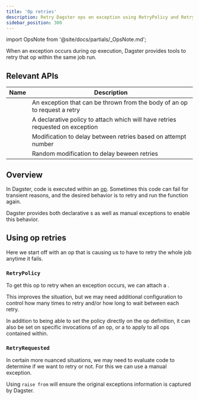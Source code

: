 ```yaml
---
title: 'Op retries'
description: Retry Dagster ops on exception using RetryPolicy and RetryRequested
sidebar_position: 300
---
```



import OpsNote from '@site/docs/partials/\_OpsNote.md';

<OpsNote />

When an exception occurs during op execution, Dagster provides tools to retry that op within the same job run.

## Relevant APIs

| Name                                                  | Description                                                                   |
| ----------------------------------------------------- | ----------------------------------------------------------------------------- |
| <PyObject section="ops" module="dagster" object="RetryRequested" /> | An exception that can be thrown from the body of an op to request a retry     |
| <PyObject section="ops" module="dagster" object="RetryPolicy"  />   | A declarative policy to attach which will have retries requested on exception |
| <PyObject section="ops" module="dagster" object="Backoff"  />       | Modification to delay between retries based on attempt number                 |
| <PyObject section="ops" module="dagster" object="Jitter"  />        | Random modification to delay beween retries                                   |

## Overview

In Dagster, code is executed within an [op](/guides/build/ops/). Sometimes this code can fail for transient reasons, and the desired behavior is to retry and run the function again.

Dagster provides both declarative <PyObject section="ops" module="dagster" object="RetryPolicy"  />s as well as manual <PyObject section="ops" module="dagster" object="RetryRequested" /> exceptions to enable this behavior.

## Using op retries

Here we start off with an op that is causing us to have to retry the whole job anytime it fails.

<CodeExample path="docs_snippets/docs_snippets/concepts/ops_jobs_graphs/retries.py" startAfter="problem_start" endBefore="problem_end" />

### `RetryPolicy`

To get this op to retry when an exception occurs, we can attach a <PyObject section="ops" module="dagster" object="RetryPolicy" />.

<CodeExample path="docs_snippets/docs_snippets/concepts/ops_jobs_graphs/retries.py" startAfter="policy_start" endBefore="policy_end" />

This improves the situation, but we may need additional configuration to control how many times to retry and/or how long to wait between each retry.

<CodeExample path="docs_snippets/docs_snippets/concepts/ops_jobs_graphs/retries.py" startAfter="policy2_start" endBefore="policy2_end" />

In addition to being able to set the policy directly on the op definition, it can also be set on specific invocations of an op, or a <PyObject section="jobs" module="dagster" object="job" decorator /> to apply to all ops contained within.

<CodeExample path="docs_snippets/docs_snippets/concepts/ops_jobs_graphs/retries.py" startAfter="policy3_start" endBefore="policy3_end" />

### `RetryRequested`

In certain more nuanced situations, we may need to evaluate code to determine if we want to retry or not. For this we can use a manual <PyObject section="ops" module="dagster" object="RetryRequested" /> exception.

<CodeExample path="docs_snippets/docs_snippets/concepts/ops_jobs_graphs/retries.py" startAfter="manual_start" endBefore="manual_end" />

Using `raise from` will ensure the original exceptions information is captured by Dagster.
